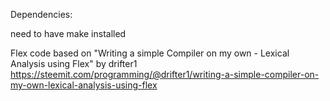 Dependencies:

need to have make installed

Flex code based on "Writing a simple Compiler on my own - Lexical Analysis using Flex" by drifter1
https://steemit.com/programming/@drifter1/writing-a-simple-compiler-on-my-own-lexical-analysis-using-flex